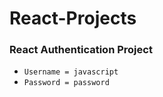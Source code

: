 # React-Projects

### React Authentication Project
* `Username = javascript`
* `Password = password`
